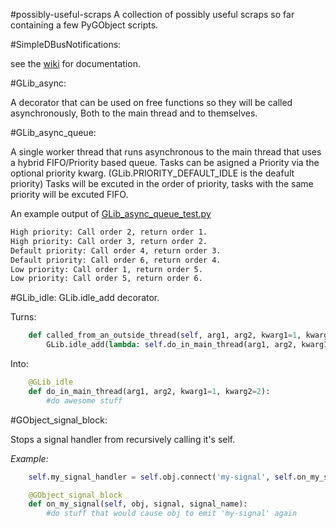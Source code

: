 #possibly-useful-scraps
A collection of possibly useful scraps so far containing a few PyGObject scripts.

#SimpleDBusNotifications:

see the [wiki](https://github.com/JasonLG1979/possibly-useful-scraps/wiki/SimpleDBusNotifications) for documentation.

#GLib_async:

A decorator that can be used on free functions so they will be called asynchronously, Both to the main thread and to themselves.

#GLib_async_queue:

A single worker thread that runs asynchronous to the main thread that uses a hybrid FIFO/Priority based queue. Tasks can be asigned a Priority via the optional priority kwarg. (GLib.PRIORITY_DEFAULT_IDLE is the deafult priority) Tasks will be excuted in the order of priority, tasks with the same priority will be excuted FIFO.

An example output of [GLib_async_queue_test.py](https://github.com/JasonLG1979/possibly-useful-scraps/blob/master/GLib_async_queue_test.py)

```bash
High priority: Call order 2, return order 1.
High priority: Call order 3, return order 2.
Default priority: Call order 4, return order 3.
Default priority: Call order 6, return order 4.
Low priority: Call order 1, return order 5.
Low priority: Call order 5, return order 6.
```

#GLib_idle:
GLib.idle_add decorator.

Turns:
```python
    def called_from_an_outside_thread(self, arg1, arg2, kwarg1=1, kwarg2=2):
        GLib.idle_add(lambda: self.do_in_main_thread(arg1, arg2, kwarg1=1, kwarg2=2)))
```

Into:
```python
    @GLib_idle
    def do_in_main_thread(arg1, arg2, kwarg1=1, kwarg2=2):
        #do awesome stuff
```

#GObject_signal_block:

Stops a signal handler from recursively calling it's self.

<i>Example:</i>
```python
    self.my_signal_handler = self.obj.connect('my-signal', self.on_my_signal, 'my-signal')

    @GObject_signal_block
    def on_my_signal(self, obj, signal, signal_name):
        #do stuff that would cause obj to emit 'my-signal' again
```

